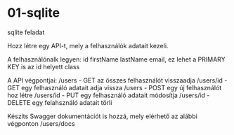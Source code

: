 # 01-sqlite
sqlite feladat

Hozz létre egy API-t, mely a felhasználók adatait kezeli.

A felhasználónalk legyen:
id
firstName
lastName
email, ez lehet a PRIMARY KEY is az id helyett
class

A API végpontjai:
/users - GET az összes felhasználót visszaadja
/users/id - GET egy felhasználó adatait adja vissza
/users - POST egy új felhasználót hoz létre
/users/id - PUT egy felhasználó adatait módosítja
/users/id - DELETE egy felahsználó adatait törli

Készíts Swagger dokumentációt is hozzá, mely elérhető az alábbi végponton
/users/docs
